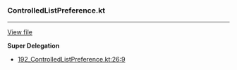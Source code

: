 ### ControlledListPreference.kt
---
[View file](../files/192_ControlledListPreference.kt)

**Super Delegation**

 - [192_ControlledListPreference.kt:26:9](../files/192_ControlledListPreference.kt#L26)
